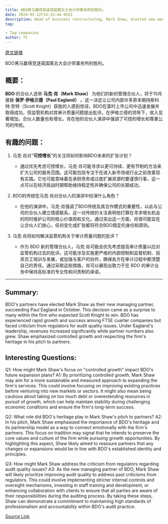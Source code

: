 ```yaml
---
title: BDO黑马赢得竞逐英国第五大会计师事务所的胜利。
date: 2024-05-22T14:15:44.952Z
description: Head of business restructuring, Mark Shaw, elected new managing partner
tag: 

- Tag companies
author: ft
---
```


[原文链接](https://ft.com/content/0eae1a8a-352d-4cc3-8061-1c159bfeda8a)

BDO黑马赢得竞逐英国第五大会计师事务所的胜利。

## 概要：

 **BDO** 的合伙人选举 **马克·肖（Mark Shaw）** 为他们的新的管理合伙人，将于10月接替 **保罗·伊格兰德（Paul Eagland）** 。这一决定让公司内部许多原本期待斯科特·奈特（Scott Knight）获胜的人感到惊讶。BDO在富时上市公司中迅速发展并取得成功，但监管机构对其审计质量问题提出批评。在伊格兰德的领导下，收入显著增加，合伙人数量也有增长。肖在他的合伙人演讲中强调了可控的增长和尊重公司的传统。

## 有趣的问题：

1. 马克·肖对“**可控增长**”的关注将如何影响BDO未来的扩张计划？
   - 通过优先考虑可控增长，马克·肖可能寻求以更可持续、更有节制的方法来扩大公司的服务范围。这可能包括专注于在进入新市场或行业之前改善现有实践。它也可能意味着在承担债务或过度扩展资源时要谨慎行事，这一点可以在经济挑战时期帮助维持稳定性并确保公司的长期成功。

2. BDO的传统在马克·肖对合伙人的演讲中扮演什么角色？
   - 在他的演讲中，马克·肖强调了BDO传统及其合作模式的重要性，以此与公司的合伙人建立情感联系。这一对传统的关注表明他打算在寻求增长机会的同时维护公司的核心价值观和文化。通过突出这一方面，肖很可能旨在让合伙人们放心，任何变化或扩张都将符合BDO既定的身份和原则。

3. 马克·肖将如何解决监管机构关于审计质量问题的批评？
   - 作为 BDO 新的管理合伙人，马克·肖可能会优先考虑提高审计质量以应对监管机构过去的批评。这可能涉及实施更严格的内部控制和监督机制、投资员工培训与发展，或加强与客户的协作，确保各方在审计过程中都清楚自己的责任。通过采取这些措施，肖可以展现出致力于在 BDO 的审计业务中保持高标准的专业性和问责制的承诺。

---

## Summary:
BDO's partners have elected Mark Shaw as their new managing partner, succeeding Paul Eagland in October. This decision came as a surprise to many within the firm who expected Scott Knight to win. BDO has experienced rapid growth and success among FTSE cuarter companies but faced criticism from regulators for audit quality issues. Under Eagland's leadership, revenues increased significantly while partner numbers also grew. Shaw emphasized controlled growth and respecting the firm's heritage in his pitch to partners.

## Interesting Questions:
Q1: How might Mark Shaw's focus on "controlled growth" impact BDO's future expansion plans?
A1: By prioritizing controlled growth, Mark Shaw may aim for a more sustainable and measured approach to expanding the firm's services. This could involve focusing on improving existing practices before venturing into new markets or sectors. It might also mean being cautious about taking on too much debt or overextending resources in pursuit of growth, which can help maintain stability during challenging economic conditions and ensure the firm's long-term success.

Q2: What role did BDO's heritage play in Mark Shaw's pitch to partners?
A2: In his pitch, Mark Shaw emphasized the importance of BDO's heritage and its partnership model as a way to connect emotionally with the firm's partners. This focus on tradition may signal that he intends to preserve the core values and culture of the firm while pursuing growth opportunities. By highlighting this aspect, Shaw likely aimed to reassure partners that any changes or expansions would be in line with BDO's established identity and principles.

Q3: How might Mark Shaw address the criticism from regulators regarding audit quality issues?
A3: As the new managing partner of BDO, Mark Shaw will likely prioritize improving audit quality to address past criticisms from regulators. This could involve implementing stricter internal controls and oversight mechanisms, investing in staff training and development, or enhancing collaboration with clients to ensure that all parties are aware of their responsibilities during the auditing process. By taking these steps, Shaw can demonstrate a commitment to maintaining high standards of professionalism and accountability within BDO's audit practice.

[Source Link](https://ft.com/content/0eae1a8a-352d-4cc3-8061-1c159bfeda8a)

